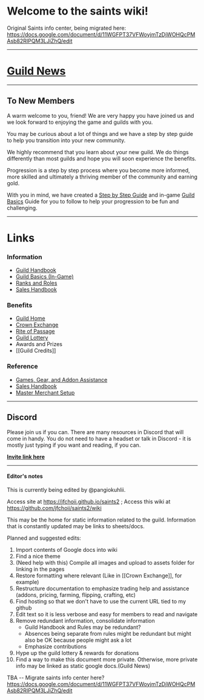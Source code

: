 <!-- index.md in the home directory functions as the home page -->

# Welcome to the saints wiki! 

Original Saints info center, being migrated here: https://docs.google.com/document/d/11WGFPT37VFWoyjmTzDjWOHQcPMAsb82RIPQM3LJiZhQ/edit

---

# [Guild News](wiki/Guild-News.md)

---

## To New Members

A warm welcome to you, friend! We are very happy you have joined us and we look forward to enjoying the game and guilds with you.

You may be curious about a lot of things and we have a step by step guide to help you transition into your new community.

We highly recommend that you learn about your new guild. We do things differently than most guilds and hope you will soon experience the benefits.

Progression is a step by step process where you become more informed, more skilled and ultimately a thriving member of the community and earning gold.

With you in mind, we have created a [Step by Step Guide](/wiki/Step-by-Step-Guide.md) and in-game [Guild Basics](/wiki/Guild-Basics.md) Guide for you to follow to help your progression to be fun and challenging.

---

# Links

### Information

- [Guild Handbook](/wiki/Guild-Handbook.md)
- [Guild Basics (In-Game)](/wiki/Guild-Basics)
- [Ranks and Roles](/wiki/Ranks-and-Roles.md)
- [Sales Handbook](/wiki/Sales-Handbook.md)

### Benefits

- [Guild Home](/wiki/Guild-Home.md)
- [Crown Exchange](/wiki/Crown-Exchange.md)
- [Rite of Passage](/wiki/Rite-of-Passage.md)
- [Guild Lottery](/wiki/Guild-News.md)
- Awards and Prizes
- [[Guild Credits]]

### Reference

- [Games, Gear, and Addon Assistance](/wiki/Game,-Gear,-and-Addon-Assistance.md)
- [Sales Handbook](/wiki/Sales-Handbook.md)
- [Master Merchant Setup](/wiki/Master-Merchant-Setup.md)

---

## Discord
Please join us if you can.  There are many resources in Discord that will come in handy. You do not need to have a headset or talk in Discord - it is mostly just typing if you want and reading, if you can.  

**[Invite link here](https://discord.gg/8KybyjS)**


---

#### Editor's notes

This is currently being edited by @pangiokuhlii.

Access site at https://jfchoii.github.io/saints2 ; Access this wiki at https://github.com/jfchoii/saints2/wiki

This may be the home for static information related to the guild. Information that is constantly updated may be links to sheets/docs.

Planned and suggested edits:
1. Import contents of Google docs into wiki
2. Find a nice theme
3. (Need help with this) Compile all images and upload to assets folder for linking in the pages 
4. Restore formatting where relevant (Like in [[Crown Exchange]], for example)
5. Restructure documentation to emphasize trading help and assistance (addons, pricing, farming, flipping, crafting, etc)
6. Find hosting so that we don't have to use the current URL tied to my github
7. Edit text so it is less verbose and easy for members to read and navigate
8. Remove redundant information, consolidate information
   - Guild Handbook and Rules may be redundant? 
   - Absences being separate from rules might be redundant but might also be OK because people might ask a lot
   - Emphasize contributions
9. Hype up the guild lottery & rewards for donations
10. Find a way to make this document more private. Otherwise, more private info may be linked as static google docs.(Guild News)

TBA -- Migrate saints info center here? https://docs.google.com/document/d/11WGFPT37VFWoyjmTzDjWOHQcPMAsb82RIPQM3LJiZhQ/edit




<!---## Table of Contents
This might be optional as there is already a sidebar

### Introduction
1. [Welcome New Members](Welcome)
2. [[Step by Step Guide]]

### [Guild News](linktoguildnews)

### Guilds
1. [[Guild Basics]]
2. [[Guild Rules]]

### [Sales Handbook](Sales-Handbook.md)

### Benefits

### Events

### -->